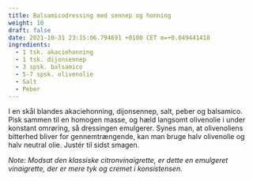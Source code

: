 ```yaml
---
title: Balsamicodressing med sennep og honning
weight: 10
draft: false
date: 2021-10-31 23:15:06.794691 +0100 CET m=+0.049441418
ingredients:
  - 1 tsk. akaciehonning
  - 1 tsk. dijonsennep
  - 3 spsk. balsamico
  - 5-7 spsk. olivenolie
  - Salt
  - Peber
---
```




I en skål blandes akaciehonning, dijonsennep, salt, peber og balsamico.
Pisk sammen til en homogen masse, og hæld langsomt olivenolie i under
konstant omrøring, så dressingen emulgerer. Synes man, at olivenoliens
bitterhed bliver for gennemtrængende, kan man bruge halv olivenolie og
halv neutral olie. Justér til sidst smagen.

*Note: Modsat den klassiske citronvinaigrette, er dette en emulgeret
vinaigrette, der er mere tyk og cremet i konsistensen.*

